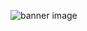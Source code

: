 ![banner image](https://cdn.mckayla.cloud/-/a22be59398f146b3908df98bee763299/Community-Banner.webp)
